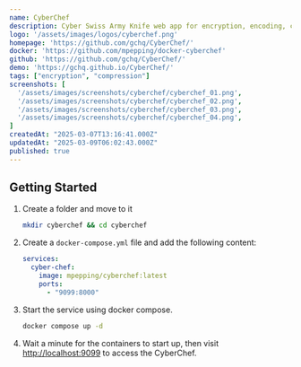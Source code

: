 ```yaml
---
name: CyberChef
description: Cyber Swiss Army Knife web app for encryption, encoding, compression and data analysis.
logo: '/assets/images/logos/cyberchef.png'
homepage: 'https://github.com/gchq/CyberChef/'
docker: 'https://github.com/mpepping/docker-cyberchef'
github: 'https://github.com/gchq/CyberChef/'
demo: 'https://gchq.github.io/CyberChef/'
tags: ["encryption", "compression"]
screenshots: [
  '/assets/images/screenshots/cyberchef/cyberchef_01.png',
  '/assets/images/screenshots/cyberchef/cyberchef_02.png',
  '/assets/images/screenshots/cyberchef/cyberchef_03.png',
  '/assets/images/screenshots/cyberchef/cyberchef_04.png',
]
createdAt: "2025-03-07T13:16:41.000Z"
updatedAt: "2025-03-09T06:02:43.000Z"
published: true
---
```


## Getting Started

1. Create a folder and move to it
    ```bash
    mkdir cyberchef && cd cyberchef
    ```
2. Create a `docker-compose.yml` file and add the following content:
    ```yaml [docker-compose.yml]
    services:
      cyber-chef:
        image: mpepping/cyberchef:latest
        ports:
          - "9099:8000"
    ```
3. Start the service using docker compose.
    ```bash
    docker compose up -d
    ```
4. Wait a minute for the containers to start up, then visit [http://localhost:9099](http://localhost:9099) to access the CyberChef.
